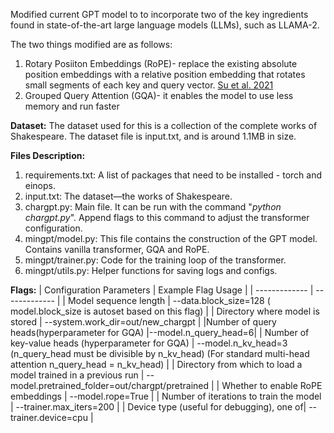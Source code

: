 Modified current GPT model to to incorporate two of the key ingredients found in state-of-the-art large language models (LLMs), such as LLAMA-2.

The two things modified are as follows:
1) Rotary Posiiton Embeddings (RoPE)- replace the existing absolute position embeddings with a relative position embedding that rotates small segments of each key and query vector. [Su et al. 2021](https://arxiv.org/pdf/2104.09864.pdf)
2) Grouped Query Attention (GQA)- it enables the model to use less memory and run faster

**Dataset:**
The dataset used for this is a collection of the complete works of Shakespeare. The dataset file is input.txt, and is around 1.1MB in size.

**Files Description:**
1) requirements.txt: A list of packages that need to be installed - torch and einops.
2) input.txt: The dataset—the works of Shakespeare.
3) chargpt.py: Main file. It can be run with the command "_python chargpt.py_". Append flags to this command to adjust the transformer configuration.
4) mingpt/model.py: This file contains the construction of the GPT model. Contains vanilla transformer, GQA and RoPE.
5) mingpt/trainer.py: Code for the training loop of the transformer.
6) mingpt/utils.py: Helper functions for saving logs and configs.

**Flags:**
| Configuration Parameters  | Example Flag Usage |
| ------------- | ------------- |
| Model sequence length  | --data.block_size=128 ( model.block_size is autoset based on this flag)  |
| Directory where model is stored  | --system.work_dir=out/new_chargpt  |
|Number of query heads(hyperparameter for GQA) |--model.n_query_head=6|
| Number of key-value heads (hyperparameter for GQA)  | --model.n_kv_head=3 (n_query_head must be divisible by n_kv_head) (For standard multi-head attention n_query_head = n_kv_head)  |
| Directory from which to load a model trained in a previous run  | --model.pretrained_folder=out/chargpt/pretrained  |
| Whether to enable RoPE embeddings  | --model.rope=True  |
| Number of iterations to train the model  | --trainer.max_iters=200   |
| Device type (useful for debugging), one of| --trainer.device=cpu |


